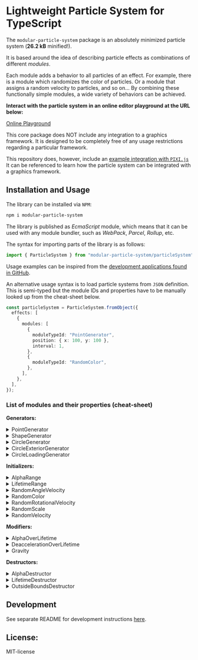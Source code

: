 <!---
This README is displayed in the front page of GitHub page
--->

# Lightweight Particle System for TypeScript

The `modular-particle-system` package is an absolutely minimized particle system (**26.2 kB** minified!).

It is based around the idea of describing particle effects as combinations of different _modules_.

Each module adds a behavior to all particles of an effect.
For example, there is a module which randomizes the color of particles.
Or a module that assigns a random velocity to particles, and so on...
By combining these functionally simple modules, a wide variety of behaviors can be achieved.

**Interact with the particle system in an online editor playground at the URL below:**

[Online Playground](https://risto-paasivirta.github.io/ParticleSystem/)

This core package does NOT include any integration to a graphics framework.
It is designed to be completely free of any usage restrictions regarding a particular framework.

This repository does, however, include an [example integration with `PIXI.js`](https://github.com/Risto-Paasivirta/ParticleSystem/tree/master/playground/apps/helpers/renderer/renderer.ts)
It can be referenced to learn how the particle system can be integrated with a graphics framework.

## Installation and Usage

The library can be installed via `NPM`:

```bash
npm i modular-particle-system
```

The library is published as _EcmaScript_ module, which means that it can be used with any module bundler, such as _WebPack_, _Parcel_, _Rollup_, etc.

The syntax for importing parts of the library is as follows:

```js
import { ParticleSystem } from "modular-particle-system/particleSystem";
```

Usage examples can be inspired from the [development applications found in GitHub](https://github.com/Risto-Paasivirta/ParticleSystem/tree/master/playground/apps).

An alternative usage syntax is to load particle systems from `JSON` definition.
This is semi-typed but the module IDs and properties have to be manually looked up from the cheat-sheet below.

```ts
const particleSystem = ParticleSystem.fromObject({
  effects: [
    {
      modules: [
        {
          moduleTypeId: "PointGenerator",
          position: { x: 100, y: 100 },
          interval: 1,
        },
        {
          moduleTypeId: "RandomColor",
        },
      ],
    },
  ],
});
```

### List of modules and their properties (cheat-sheet)

**Generators:**

<details><summary>PointGenerator</summary>

- `interval: number`
- `position: Position`

</details>

<details><summary>ShapeGenerator</summary>

- `interval: number`
- `shape: Shape`

</details>

<details><summary>CircleGenerator</summary>

TODO

</details>

<details><summary>CircleExteriorGenerator</summary>

TODO

</details>

<details><summary>CircleLoadingGenerator</summary>

- `interval: number`
- `center: Position`
- `radius: number`
- `nextParticleAngle: number`
- `angleStep: number`

</details>

**Initializers:**

<details><summary>AlphaRange</summary>

- `min: number`
- `max: number`

</details>

<details><summary>LifetimeRange</summary>

- `min: number`
- `max: number`

</details>

<details><summary>RandomAngleVelocity</summary>

- `min: number`
- `max: number`

</details>

<details><summary>RandomColor</summary>

- `palette: Color[]`

</details>

<details><summary>RandomRotationalVelocity</summary>

- `min: number`
- `max: number`

</details>

<details><summary>RandomScale</summary>

- `min: number`
- `max: number`

</details>

<details><summary>RandomVelocity</summary>

- `randomX: Range`
- `randomY: Range`

</details>

**Modifiers:**

<details><summary>AlphaOverLifetime</summary>

- `easing: EasingFunction`

</details>

<details><summary>DeaccelerationOverLifetime</summary>

- `easing: EasingFunction`

</details>

<details><summary>Gravity</summary>

- `strength: number`

</details>

**Destructors:**

<details><summary>AlphaDestructor</summary>

</details>

<details><summary>LifetimeDestructor</summary>

</details>

<details><summary>OutsideBoundsDestructor</summary>

- `bounds: Shape`

</details>

## Development

See separate README for development instructions [here](https://github.com/Risto-Paasivirta/ParticleSystem/blob/master/README.md).

## License:

MIT-license
